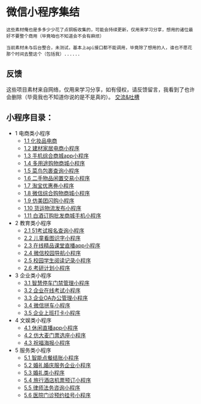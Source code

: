 # 微信小程序集结

````
这些素材俺也是多多少少花了点铜板收集的，可能会持续更新，仅用来学习分享，想用的诸位最好不要整个商用（毕竟咱也不知道会不会有麻烦）

当前素材未与后台整合，未测试，基本上api接口都不能调用，毕竟除了想用的人，谁也不愿花那个时间去整这个（包括我）......
````
## 反馈
这些项目素材来自网络，仅用来学习分享，如有侵权，请反馈留言，我看到了也许会删除（毕竟我也不知道你说的是不是真的）。
[交流&吐槽](https://github.com/ybphp/wx-miniprogram/issues/1)

## 小程序目录：
* 1 电商类小程序
   * [1.1 化妆品电商](化妆品电商小程序)
   * [1.2 建材家居电商小程序](建材家居电商小程序)
   * [1.3 手机综合商城app小程序](手机综合商城app小程序)
   * [1.4 多用途购物商城小程序](多用途购物商城小程序)
   * [1.5 菜鸟包裹查询小程序](菜鸟包裹查询小程序)
   * [1.6 二手物品闲置交易小程序](二手物品闲置交易小程序)
   * [1.7 淘宝优惠券小程序](淘宝优惠券小程序)
   * [1.8 微信综合购物商城小程序](微信综合购物商城小程序)
   * [1.9 仿美团闪购小程序](仿美团闪购小程序)
   * [1.10 货运物流发布小程序](货运物流发布小程序)
   * [1.11 白酒订购批发商城手机小程序](白酒订购批发商城手机小程序)
* 2 教育类小程序
   * [2.1 51考试报名查询小程序](51考试报名查询小程序)
   * [2.2 儿童看图识字小程序](儿童看图识字小程序)
   * [2.3 在线精品课堂直播app小程序](在线精品课堂直播app小程序)
   * [2.4 微信校园导航小程序](微信校园导航小程序)
   * [2.5 校园学生阅读记录小程序](校园学生阅读记录小程序)
   * [2.6 考研计划小程序](考研计划小程序)
* 3 企业类小程序
   * [3.1 智慧停车门禁管理小程序](智慧停车门禁管理小程序)
   * [3.2 企业在线考试小程序](企业在线考试小程序)
   * [3.3 企业OA办公管理小程序](企业OA办公管理小程序)
   * [3.4 微信拼车小程序](微信拼车小程序)
   * [3.5 企业上班打卡小程序](企业上班打卡小程序)
* 4 文娱类小程序
   * [4.1 休闲直播app小程序](休闲直播app小程序)
   * [4.2 仿大麦门票选座小程序](仿大麦门票选座小程序)
   * [4.3 祝福海报小程序](祝福海报小程序)
* 5 服务类小程序
   * [5.1 智能点餐结账小程序](智能点餐结账小程序)
   * [5.2 婚礼婚庆服务企业小程序](婚礼婚庆服务企业小程序)
   * [5.3 婚礼类小程序](婚礼类小程序)
   * [5.4 旅行酒店机票预订小程序](旅行酒店机票预订小程序)
   * [5.5 律师法务咨询小程序](律师法务咨询小程序)
   * [5.6 医院门诊预约挂号小程序](医院门诊预约挂号小程序)